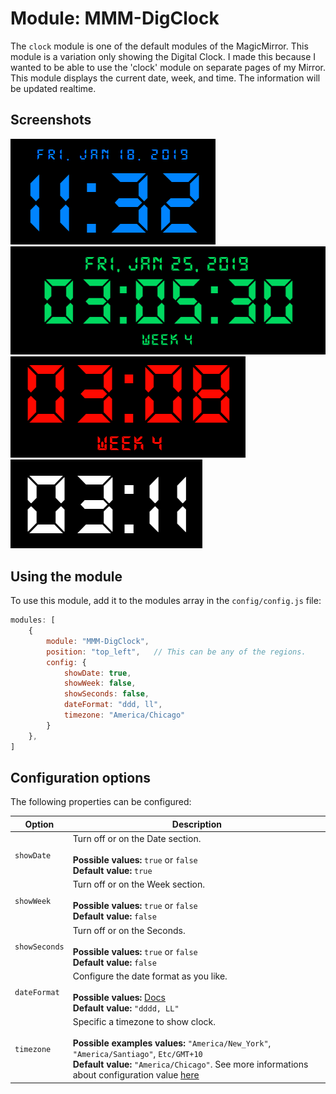 # Module: MMM-DigClock
The `clock` module is one of the default modules of the MagicMirror.
This module is a variation only showing the Digital Clock.
I made this because I wanted to be able to use the 'clock' module on separate pages of my Mirror.
This module displays the current date, week, and time. The information will be updated realtime.

## Screenshots

![ScreenShot](https://github.com/justjim1220/MMM-DigClock/blob/master/Screenshot%20(3).png)
![ScreenShot](https://github.com/justjim1220/MMM-DigClock/blob/master/Screenshot%20(27).png)
![ScreenShot](https://github.com/justjim1220/MMM-DigClock/blob/master/Screenshot%20(28).png)
![ScreenShot](https://github.com/justjim1220/MMM-DigClock/blob/master/Screenshot%20(29).png)

## Using the module

To use this module, add it to the modules array in the `config/config.js` file:
````javascript
modules: [
	{
		module: "MMM-DigClock",
		position: "top_left",	// This can be any of the regions.
		config: {
			showDate: true,
			showWeek: false,
			showSeconds: false,
			dateFormat: "ddd, ll",
			timezone: "America/Chicago"
		}
	},
]
````

## Configuration options

The following properties can be configured:

| Option            | Description
| ----------------- | -----------
| `showDate`        | Turn off or on the Date section. <br><br> **Possible values:** `true` or `false` <br> **Default value:** `true`
| `showWeek`        | Turn off or on the Week section. <br><br> **Possible values:** `true` or `false` <br> **Default value:** `false`
| `showSeconds`     | Turn off or on the Seconds. <br><br> **Possible values:** `true` or `false` <br> **Default value:** `false`
| `dateFormat`      | Configure the date format as you like. <br><br> **Possible values:** [Docs](http://momentjs.com/docs/#/displaying/format/) <br> **Default value:** `"dddd, LL"`
| `timezone`        | Specific a timezone to show clock. <br><br> **Possible examples values:** `"America/New_York"`, `"America/Santiago"`, `Etc/GMT+10` <br> **Default value:** `"America/Chicago"`. See more informations about configuration value [here](https://momentjs.com/timezone/docs/#/data-formats/packed-format/)
